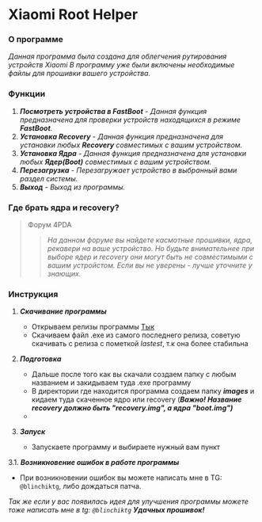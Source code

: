 # Xiaomi Root Helper

### О программе
*Данная программа была создана для облегчения рутирования устройств Xiaomi*
*В программу уже были включены необходимые файлы для прошивки вашего устройства.*


### Функции
1. ***Посмотреть устройства в FastBoot*** - *Данная функция предназначена для проверки устройств находящихся в режиме ***FastBoot***.*
2. ***Установка Recovery*** - *Данная функция предназначена для установки любых ***Recovery*** совместимых с вашим устройством.*
3. ***Установка Ядра*** - *Данная функция предназначена для установки любых ***Ядер(Boot)*** совместимых с вашим устройством.*
4. ***Перезагрузка*** - *Перезагружает устройство в выбранный вами раздел системы.*
5. ***Выход*** - *Выход из программы.*


### Где брать ядра и recovery?
> Форум 4PDA
>> *На данном форуме вы найдете касмотные прошивки, ядра, рекавери на ваше устройство. Но будьте внимательнее при выборе ядер и recovery они могут быть не совместимыми с вашим устройстом. Если вы не уверены - лучше уточните у знающих.*

### Инструкция
1. ***Скачивание программы***
   - Открываем релизы программы [Тык](https://github.com/blinchikkk/XiaomiRootHelper/releases)
   - Скачиваем файл .exe из самого последнего релиза, советую скачивать с релиза с пометкой *lastest*, т.к она более стабильна
     
2. ***Подготовка***
   - Дальше после того как вы скачали создаем папку с любым названием и закидываем туда .exe программу
   - В директории где находится программа создаем папку ***images*** и кидаем туда скаченное ядро или recovery (***Важно! Название recovery должно быть "recovery.img", а ядра "boot.img")***
   - 
3. ***Запуск***
   - Запускаете программу и выбираете нужный вам пункт

3.1. ***Возникновение ошибок в работе программы***
   - При возникновении ошибок вы можете написать мне в TG: `@blinchiktg`, либо дождаться патча.

*Так же если у вас появилась идея для улучшения программы можете тоже написать мне в tg: `@blinchiktg`*
***Удачных прошивок!***
